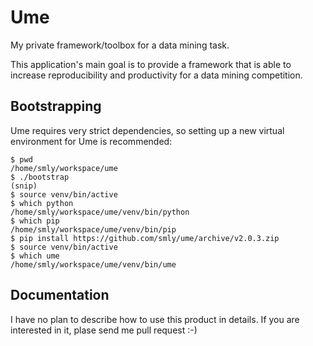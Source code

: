Ume
===

My private framework/toolbox for a data mining task.

This application's main goal is to provide a framework that is able to increase
reproducibility and productivity for a data mining competition.

Bootstrapping
-------------

Ume requires very strict dependencies, so setting up a new virtual environment for Ume is recommended:

```
$ pwd
/home/smly/workspace/ume
$ ./bootstrap
(snip)
$ source venv/bin/active
$ which python
/home/smly/workspace/ume/venv/bin/python
$ which pip
/home/smly/workspace/ume/venv/bin/pip
$ pip install https://github.com/smly/ume/archive/v2.0.3.zip
$ source venv/bin/active
$ which ume
/home/smly/workspace/ume/venv/bin/ume
```

Documentation
-------------

I have no plan to describe how to use this product in details.
If you are interested in it, plase send me pull request :-)
